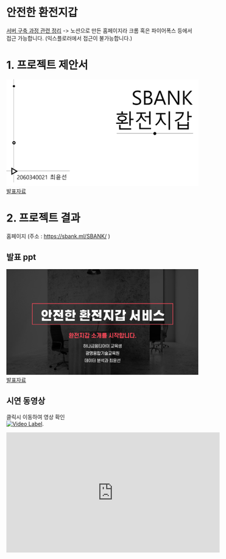 # 안전한 환전지갑
[서버 구축 과정 관련 정리](https://www.notion.so/luciddd/Project-729ed3357834484483f7348842362f07)
-> 노션으로 만든 홈페이지라 크롬 혹은 파이어폭스 등에서 접근 가능합니다. (익스플로러에서 접근이 불가능합니다.)





# 1. 프로젝트 제안서
   <img src="/제안서-첫장.png"/>[발표자료](/제안서_2060340021_최윤선-최종.pdf)<br>



# 2. 프로젝트 결과
홈페이지 (주소 : https://sbank.ml/SBANK/ ) 

## 발표 ppt 
   <img src="/발표-첫장.png"/>[발표자료](/2060340021_최윤선_발표PPT.pdf)<br>


## 시연 동영상 

   클릭시 이동하여 영상 확인      
[![Video Label](http://img.youtube.com/vi/uLR1RNqJ1Mw/0.jpg)](https://youtu.be/O__Uk9bp5tY).
<iframe width="560" height="315" src="https://www.youtube.com/embed/O__Uk9bp5tY" frameborder="0" allow="accelerometer; autoplay; clipboard-write; encrypted-media; gyroscope; picture-in-picture" allowfullscreen></iframe>
